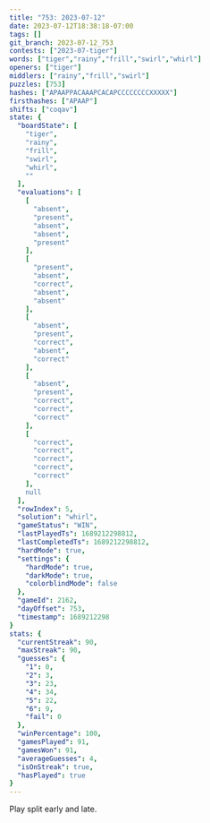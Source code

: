 ```yaml
---
title: "753: 2023-07-12"
date: 2023-07-12T18:38:18-07:00
tags: []
git_branch: 2023-07-12_753
contests: ["2023-07-tiger"]
words: ["tiger","rainy","frill","swirl","whirl"]
openers: ["tiger"]
middlers: ["rainy","frill","swirl"]
puzzles: [753]
hashes: ["APAAPPACAAAPCACAPCCCCCCCCXXXXX"]
firsthashes: ["APAAP"]
shifts: ["coqav"]
state: {
  "boardState": [
    "tiger",
    "rainy",
    "frill",
    "swirl",
    "whirl",
    ""
  ],
  "evaluations": [
    [
      "absent",
      "present",
      "absent",
      "absent",
      "present"
    ],
    [
      "present",
      "absent",
      "correct",
      "absent",
      "absent"
    ],
    [
      "absent",
      "present",
      "correct",
      "absent",
      "correct"
    ],
    [
      "absent",
      "present",
      "correct",
      "correct",
      "correct"
    ],
    [
      "correct",
      "correct",
      "correct",
      "correct",
      "correct"
    ],
    null
  ],
  "rowIndex": 5,
  "solution": "whirl",
  "gameStatus": "WIN",
  "lastPlayedTs": 1689212298812,
  "lastCompletedTs": 1689212298812,
  "hardMode": true,
  "settings": {
    "hardMode": true,
    "darkMode": true,
    "colorblindMode": false
  },
  "gameId": 2162,
  "dayOffset": 753,
  "timestamp": 1689212298
}
stats: {
  "currentStreak": 90,
  "maxStreak": 90,
  "guesses": {
    "1": 0,
    "2": 3,
    "3": 23,
    "4": 34,
    "5": 22,
    "6": 9,
    "fail": 0
  },
  "winPercentage": 100,
  "gamesPlayed": 91,
  "gamesWon": 91,
  "averageGuesses": 4,
  "isOnStreak": true,
  "hasPlayed": true
}
---
```

<!-- more -->
Play split early and late.
